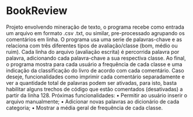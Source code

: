 # BookReview

Projeto envolvendo mineração de texto, o programa recebe como entrada um arquivo em formato .csv .txt, ou similar, pre-processado agrupando os comentários em linha.
O programa usa uma serie de palavras-chave e as relaciona com três diferentes tipos de avaliação/classe (bom, médio ou ruim).
Cada linha do arquivo (avaliação escrita) é percorrida palavra por palavra, adicionando cada palavra-chave a sua respectiva classe.
Ao final, o programa mostra para cada usuário a frequência de cada classe e uma indicação da classificação do livro de acordo com cada comentário.
Caso deseje, funcionalidades como imprimir cada comentário separadamente e ver a quantidade total de palavras podem ser ativadas, para isto, basta habilitar alguns trechos de código que estão comentados (desativadas) a partir da linha 128.
Próximas funcionalidades:
•	Permitir ao usuário inserir o arquivo manualmente;
•	Adicionar novas palavras ao dicionário de cada categoria;
•	Mostrar a média geral de frequência de cada classe.
